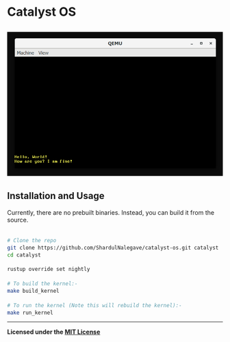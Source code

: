 
# Catalyst OS
![Hello, World!](images/hello_world.png)
---

## Installation and Usage
Currently, there are no prebuilt binaries.
Instead, you can build it from the source.

```bash

# Clone the repo
git clone https://github.com/ShardulNalegave/catalyst-os.git catalyst
cd catalyst

rustup override set nightly

# To build the kernel:-
make build_kernel

# To run the kernel (Note this will rebuild the kernel):-
make run_kernel

```

---
**Licensed under the [MIT License](./LICENSE)**